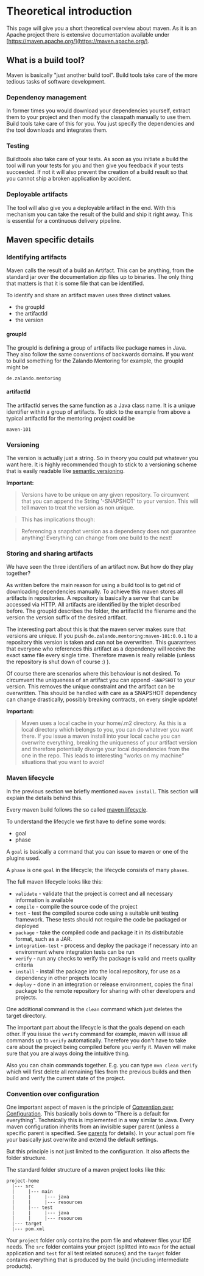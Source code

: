 # Theoretical introduction

This page will give you a short theoretical overview about maven.
As it is an Apache project there is extensive documentation available
under [https://maven.apache.org/](https://maven.apache.org/).

## What is a build tool?

Maven is basically "just another build tool".
Build tools take care of the more tedious tasks of software development.

### Dependency management
In former times you would download your dependencies yourself, extract them to your project and then modify the classpath manually to use them.
Build tools take care of this for you. You just specify the dependencies and the tool downloads and integrates them.

### Testing
Buildtools also take care of your tests. As soon as you initiate a build the tool will run your tests
for you and then give you feedback if your tests succeeded. If not it will also prevent the creation of a build result
so that you cannot ship a broken application by accident.

### Deployable artifacts

The tool will also give you a deployable artifact in the end. With this mechanism you can take the result of the build
and ship it right away. This is essential for a continuous delivery pipeline.

## Maven specific details


### Identifying artifacts

Maven calls the result of a build an Artifact. This can be anything, from the standard jar over the documentation zip files
up to binaries. The only thing that matters is that it is some file that can be identified.

To identify and share an artifact maven uses three distinct values.

* the groupId
* the artifactId
* the version

#### groupId

The groupId is defining a group of artifacts like package names in Java. They also follow the same conventions of
backwards domains. If you want to build something for the Zalando Mentoring for example, the groupId might be

```
de.zalando.mentoring
```

#### artifactId

The artifactId serves the same function as a Java class name. It is a unique identifier within a group of artifacts.
To stick to the example from above a typical artifactId for the mentoring project could be

```
maven-101
```

### Versioning

The version is actually just a string. So in theory you could put whatever you want here. It is highly recommended
though to stick to a versioning scheme that is easily readable like [semantic versioning](http://semver.org/).

**Important:**

> Versions have to be unique on any given repository. To circumvent that you can append the String '-SNAPSHOT' to your version.
> This will tell maven to treat the version as non unique.

> This has implications though:

> Referencing a snapshot version as a dependency does not guarantee anything! Everything can change from one build to the next!

### Storing and sharing artifacts

We have seen the three identifiers of an artifact now. But how do they play together?

As written before the main reason for using a build tool is to get rid of downloading dependencies manually. To
achieve this maven stores all artifacts in repositories. A repository is basically a server that can be accessed via
HTTP. All artifacts are identified by the triplet described before. The groupId describes the folder, the artifactId
the filename and the version the version suffix of the desired artifact.

The interesting part about this is that the maven server makes sure that versions are unique. If you push
`de.zalando.mentoring:maven-101:0.0.1` to a repository this version is taken and can not be overwritten. This guarantees that
everyone who references this artifact as a dependency will receive the exact same file every single time. Therefore
maven is really reliable (unless the repository is shut down of course :) ).

Of course there are scenarios where this behaviour is not desired. To circumvent the uniqueness of an artifact you can
append `-SNAPSHOT` to your version. This removes the unique constraint and the artifact can be overwritten. This
should be handled with care as a SNAPSHOT dependency can change drastically, possibly breaking contracts, on every
single update!

**Important:**
> Maven uses a local cache in your home/.m2 directory. As this is a local directory which belongs to you, you can do
whatever you want there. If you issue a maven install into your local cache you can overwrite everything, breaking
the uniqueness of your artifact version and therefore potentially diverge your local dependencies from the one in the
 repo. This leads to interesting "works on my machine" situations that you want to avoid!

### Maven lifecycle

In the previous section we briefly mentioned `maven install`. This section will explain the details behind this.

Every maven build follows the so called [maven lifecycle](https://maven.apache.org/guides/introduction/introduction-to-the-lifecycle.html).

To understand the lifecycle we first have to define some words:

* goal
* phase

A `goal` is basically a command that you can issue to maven or one of the plugins used.

A `phase` is one `goal` in the lifecycle; the lifecycle consists of many `phases`.

The full maven lifecycle looks like this:

* `validate` - validate that the project is correct and all necessary information is available
* `compile` - compile the source code of the project
* `test` - test the compiled source code using a suitable unit testing framework. These tests should not require the
 code be packaged or deployed
* `package` - take the compiled code and package it in its distributable format, such as a JAR.
* `integration-test` - process and deploy the package if necessary into an environment where integration tests can be run
* `verify` - run any checks to verify the package is valid and meets quality criteria
* `install` - install the package into the local repository, for use as a dependency in other projects locally
* `deploy` - done in an integration or release environment, copies the final package to the remote repository for
sharing with other developers and projects.

One additional command is the `clean` command which just deletes the target directory.

The important part about the lifecycle is that the goals depend on each other. If you issue the `verify` command for
example, maven will issue all commands up to `verify` automatically. Therefore you don't have to take care about the
project being compiled before you verify it. Maven will make sure that you are always doing the intuitive thing.

Also you can chain commands together. E.g. you can type `mvn clean verify` which will first delete all remaining
files from the previous builds and then build and verify the current state of the project.

### Convention over configuration

One important aspect of maven is the principle of [Convention over Configuration](https://en.wikipedia.org/wiki/Convention_over_configuration).
This basically boils down to "There is a default for everything". Technically this is implemented in a way similar to Java.
Every maven configuration inherits from an invisible super parent (unless a specific parent is specified. See [parents](08_parents/parents.md) for details).
In your actual pom file your basically just overwrite and extend the default settings.

But this principle is not just limited to the configuration. It also affects the folder structure.

The standard folder structure of a maven project looks like this:
```
project-home
  |--- src
  |     |--- main
  |     |     |--- java
  |     |     |--- resources
  |     |--- test
  |     |     |--- java
  |     |     |--- resources
  |--- target
  |--- pom.xml
```

Your `project` folder only contains the pom file and whatever files your IDE needs.
The `src` folder contains your project (splitted into `main` for the actual application and `test` for
all test related soruces) and the `target` folder contains everything that is produced by the build
(including intermediate products).